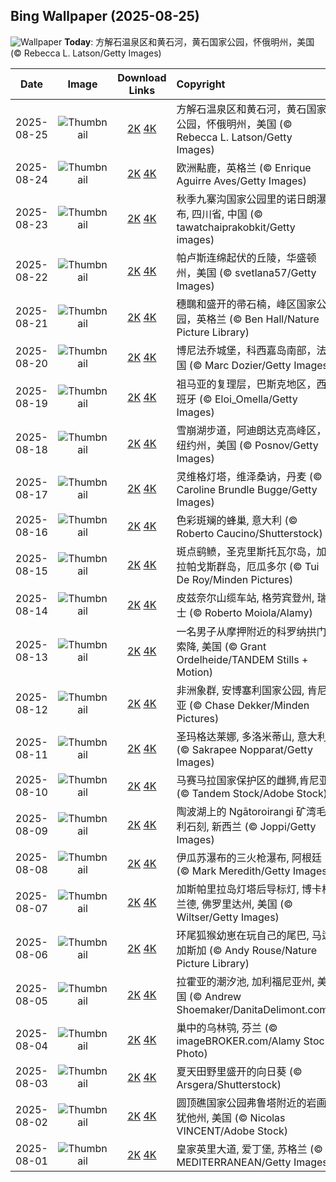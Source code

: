 ## Bing Wallpaper (2025-08-25)

![Wallpaper](https://cn.bing.com/th?id=OHR.YellowstoneRiver_ZH-CN3716808579_UHD.jpg&w=1024) **Today**: 方解石温泉区和黄石河，黄石国家公园，怀俄明州，美国 (© Rebecca L. Latson/Getty Images)

|    Date    |                                               Image                                                |                                                                                      Download Links                                                                                       | Copyright                                                                              |
| :--------: | :------------------------------------------------------------------------------------------------: | :---------------------------------------------------------------------------------------------------------------------------------------------------------------------------------------: | :------------------------------------------------------------------------------------- |
| 2025-08-25 |  ![Thumbnail](https://cn.bing.com/th?id=OHR.YellowstoneRiver_ZH-CN3716808579_UHD.jpg&w=384&h=216)  |   [2K](https://cn.bing.com/th?id=OHR.YellowstoneRiver_ZH-CN3716808579_UHD.jpg&w=2560&h=1440) [4K](https://cn.bing.com/th?id=OHR.YellowstoneRiver_ZH-CN3716808579_UHD.jpg&w=3840&h=2160)   | 方解石温泉区和黄石河，黄石国家公园，怀俄明州，美国 (© Rebecca L. Latson/Getty Images) |
| 2025-08-24 |     ![Thumbnail](https://cn.bing.com/th?id=OHR.CervusDama_ZH-CN3603505811_UHD.jpg&w=384&h=216)     |         [2K](https://cn.bing.com/th?id=OHR.CervusDama_ZH-CN3603505811_UHD.jpg&w=2560&h=1440) [4K](https://cn.bing.com/th?id=OHR.CervusDama_ZH-CN3603505811_UHD.jpg&w=3840&h=2160)         | 欧洲黇鹿‌，英格兰 (© Enrique Aguirre Aves/Getty Images)                               |
| 2025-08-23 |     ![Thumbnail](https://cn.bing.com/th?id=OHR.ChushuY25_ZH-CN0495086720_UHD.jpg&w=384&h=216)      |          [2K](https://cn.bing.com/th?id=OHR.ChushuY25_ZH-CN0495086720_UHD.jpg&w=2560&h=1440) [4K](https://cn.bing.com/th?id=OHR.ChushuY25_ZH-CN0495086720_UHD.jpg&w=3840&h=2160)          | 秋季九寨沟国家公园里的诺日朗瀑布, 四川省, 中国 (© tawatchaiprakobkit/Getty images)    |
| 2025-08-22 |     ![Thumbnail](https://cn.bing.com/th?id=OHR.PalouseWA_ZH-CN2552273820_UHD.jpg&w=384&h=216)      |          [2K](https://cn.bing.com/th?id=OHR.PalouseWA_ZH-CN2552273820_UHD.jpg&w=2560&h=1440) [4K](https://cn.bing.com/th?id=OHR.PalouseWA_ZH-CN2552273820_UHD.jpg&w=3840&h=2160)          | 帕卢斯连绵起伏的丘陵，华盛顿州，美国 (© svetlana57/Getty Images)                      |
| 2025-08-21 |    ![Thumbnail](https://cn.bing.com/th?id=OHR.WheatearBird_ZH-CN2663965839_UHD.jpg&w=384&h=216)    |       [2K](https://cn.bing.com/th?id=OHR.WheatearBird_ZH-CN2663965839_UHD.jpg&w=2560&h=1440) [4K](https://cn.bing.com/th?id=OHR.WheatearBird_ZH-CN2663965839_UHD.jpg&w=3840&h=2160)       | 穗䳭和盛开的帚石楠，峰区国家公园，英格兰 (© Ben Hall/Nature Picture Library)          |
| 2025-08-20 |  ![Thumbnail](https://cn.bing.com/th?id=OHR.CitadelBonifacio_ZH-CN2130899430_UHD.jpg&w=384&h=216)  |   [2K](https://cn.bing.com/th?id=OHR.CitadelBonifacio_ZH-CN2130899430_UHD.jpg&w=2560&h=1440) [4K](https://cn.bing.com/th?id=OHR.CitadelBonifacio_ZH-CN2130899430_UHD.jpg&w=3840&h=2160)   | 博尼法乔城堡，科西嘉岛南部，法国 (© Marc Dozier/Getty Images)                         |
| 2025-08-19 |   ![Thumbnail](https://cn.bing.com/th?id=OHR.GipuzcoaSummer_ZH-CN1926924422_UHD.jpg&w=384&h=216)   |     [2K](https://cn.bing.com/th?id=OHR.GipuzcoaSummer_ZH-CN1926924422_UHD.jpg&w=2560&h=1440) [4K](https://cn.bing.com/th?id=OHR.GipuzcoaSummer_ZH-CN1926924422_UHD.jpg&w=3840&h=2160)     | 祖马亚的复理层，巴斯克地区，西班牙 (© Eloi_Omella/Getty Images)                       |
| 2025-08-18 |   ![Thumbnail](https://cn.bing.com/th?id=OHR.AvalancheLake_ZH-CN1442576083_UHD.jpg&w=384&h=216)    |      [2K](https://cn.bing.com/th?id=OHR.AvalancheLake_ZH-CN1442576083_UHD.jpg&w=2560&h=1440) [4K](https://cn.bing.com/th?id=OHR.AvalancheLake_ZH-CN1442576083_UHD.jpg&w=3840&h=2160)      | 雪崩湖步道，阿迪朗达克高峰区，纽约州，美国 (© Posnov/Getty Images)                    |
| 2025-08-17 | ![Thumbnail](https://cn.bing.com/th?id=OHR.LyngvigLighthouse_ZH-CN0836204503_UHD.jpg&w=384&h=216)  |  [2K](https://cn.bing.com/th?id=OHR.LyngvigLighthouse_ZH-CN0836204503_UHD.jpg&w=2560&h=1440) [4K](https://cn.bing.com/th?id=OHR.LyngvigLighthouse_ZH-CN0836204503_UHD.jpg&w=3840&h=2160)  | 灵维格灯塔，维泽桑讷，丹麦 (© Caroline Brundle Bugge/Getty Images)                    |
| 2025-08-16 |  ![Thumbnail](https://cn.bing.com/th?id=OHR.ColorfulBeehives_ZH-CN0180195770_UHD.jpg&w=384&h=216)  |   [2K](https://cn.bing.com/th?id=OHR.ColorfulBeehives_ZH-CN0180195770_UHD.jpg&w=2560&h=1440) [4K](https://cn.bing.com/th?id=OHR.ColorfulBeehives_ZH-CN0180195770_UHD.jpg&w=3840&h=2160)   | 色彩斑斓的蜂巢, 意大利 (© Roberto Caucino/Shutterstock)                               |
| 2025-08-15 |  ![Thumbnail](https://cn.bing.com/th?id=OHR.SpottedEagleRay_ZH-CN9894613260_UHD.jpg&w=384&h=216)   |    [2K](https://cn.bing.com/th?id=OHR.SpottedEagleRay_ZH-CN9894613260_UHD.jpg&w=2560&h=1440) [4K](https://cn.bing.com/th?id=OHR.SpottedEagleRay_ZH-CN9894613260_UHD.jpg&w=3840&h=2160)    | 斑点鹞鲼，圣克里斯托瓦尔岛‌，‌加拉帕戈斯群岛，厄瓜多尔 (© Tui De Roy/Minden Pictures) |
| 2025-08-14 |    ![Thumbnail](https://cn.bing.com/th?id=OHR.PizNairPeak_ZH-CN8209144138_UHD.jpg&w=384&h=216)     |        [2K](https://cn.bing.com/th?id=OHR.PizNairPeak_ZH-CN8209144138_UHD.jpg&w=2560&h=1440) [4K](https://cn.bing.com/th?id=OHR.PizNairPeak_ZH-CN8209144138_UHD.jpg&w=3840&h=2160)        | 皮兹奈尔山缆车站, 格劳宾登州, 瑞士 (© Roberto Moiola/Alamy)                           |
| 2025-08-13 |     ![Thumbnail](https://cn.bing.com/th?id=OHR.CoronaArch_ZH-CN5406267193_UHD.jpg&w=384&h=216)     |         [2K](https://cn.bing.com/th?id=OHR.CoronaArch_ZH-CN5406267193_UHD.jpg&w=2560&h=1440) [4K](https://cn.bing.com/th?id=OHR.CoronaArch_ZH-CN5406267193_UHD.jpg&w=3840&h=2160)         | 一名男子从摩押附近的科罗纳拱门索降, 美国 (© Grant Ordelheide/TANDEM Stills + Motion)  |
| 2025-08-12 |   ![Thumbnail](https://cn.bing.com/th?id=OHR.KenyaElephants_ZH-CN7587207512_UHD.jpg&w=384&h=216)   |     [2K](https://cn.bing.com/th?id=OHR.KenyaElephants_ZH-CN7587207512_UHD.jpg&w=2560&h=1440) [4K](https://cn.bing.com/th?id=OHR.KenyaElephants_ZH-CN7587207512_UHD.jpg&w=3840&h=2160)     | 非洲象群, 安博塞利国家公园, 肯尼亚 (© Chase Dekker/Minden Pictures)                   |
| 2025-08-11 |   ![Thumbnail](https://cn.bing.com/th?id=OHR.SantaMaddalena_ZH-CN7421083295_UHD.jpg&w=384&h=216)   |     [2K](https://cn.bing.com/th?id=OHR.SantaMaddalena_ZH-CN7421083295_UHD.jpg&w=2560&h=1440) [4K](https://cn.bing.com/th?id=OHR.SantaMaddalena_ZH-CN7421083295_UHD.jpg&w=3840&h=2160)     | 圣玛格达莱娜, 多洛米蒂山, 意大利 (© Sakrapee Nopparat/Getty Images)                   |
| 2025-08-10 |    ![Thumbnail](https://cn.bing.com/th?id=OHR.LionessKenya_ZH-CN6791029673_UHD.jpg&w=384&h=216)    |       [2K](https://cn.bing.com/th?id=OHR.LionessKenya_ZH-CN6791029673_UHD.jpg&w=2560&h=1440) [4K](https://cn.bing.com/th?id=OHR.LionessKenya_ZH-CN6791029673_UHD.jpg&w=3840&h=2160)       | 马赛马拉国家保护区的雌狮,肯尼亚 (© Tandem Stock/Adobe Stock)                          |
| 2025-08-09 |     ![Thumbnail](https://cn.bing.com/th?id=OHR.MaoriRock_ZH-CN5614685493_UHD.jpg&w=384&h=216)      |          [2K](https://cn.bing.com/th?id=OHR.MaoriRock_ZH-CN5614685493_UHD.jpg&w=2560&h=1440) [4K](https://cn.bing.com/th?id=OHR.MaoriRock_ZH-CN5614685493_UHD.jpg&w=3840&h=2160)          | 陶波湖上的 Ngātoroirangi 矿湾毛利石刻, 新西兰 (© Joppi/Getty Images)                  |
| 2025-08-08 |  ![Thumbnail](https://cn.bing.com/th?id=OHR.IguazuArgentina_ZH-CN4457051931_UHD.jpg&w=384&h=216)   |    [2K](https://cn.bing.com/th?id=OHR.IguazuArgentina_ZH-CN4457051931_UHD.jpg&w=2560&h=1440) [4K](https://cn.bing.com/th?id=OHR.IguazuArgentina_ZH-CN4457051931_UHD.jpg&w=3840&h=2160)    | 伊瓜苏瀑布的三火枪瀑布, 阿根廷 (© Mark Meredith/Getty Images)                         |
| 2025-08-07 |  ![Thumbnail](https://cn.bing.com/th?id=OHR.GasparillaLight_ZH-CN6855683859_UHD.jpg&w=384&h=216)   |    [2K](https://cn.bing.com/th?id=OHR.GasparillaLight_ZH-CN6855683859_UHD.jpg&w=2560&h=1440) [4K](https://cn.bing.com/th?id=OHR.GasparillaLight_ZH-CN6855683859_UHD.jpg&w=3840&h=2160)    | 加斯帕里拉岛灯塔后导标灯, 博卡格兰德, 佛罗里达州, 美国 (© Wiltser/Getty Images)       |
| 2025-08-06 |     ![Thumbnail](https://cn.bing.com/th?id=OHR.BabyLemur_ZH-CN6617977758_UHD.jpg&w=384&h=216)      |          [2K](https://cn.bing.com/th?id=OHR.BabyLemur_ZH-CN6617977758_UHD.jpg&w=2560&h=1440) [4K](https://cn.bing.com/th?id=OHR.BabyLemur_ZH-CN6617977758_UHD.jpg&w=3840&h=2160)          | 环尾狐猴幼崽在玩自己的尾巴‌, 马达加斯加 (© Andy Rouse/Nature Picture Library)         |
| 2025-08-05 | ![Thumbnail](https://cn.bing.com/th?id=OHR.CaliforniaTidepool_ZH-CN6273815361_UHD.jpg&w=384&h=216) | [2K](https://cn.bing.com/th?id=OHR.CaliforniaTidepool_ZH-CN6273815361_UHD.jpg&w=2560&h=1440) [4K](https://cn.bing.com/th?id=OHR.CaliforniaTidepool_ZH-CN6273815361_UHD.jpg&w=3840&h=2160) | 拉霍亚的潮汐池‌, 加利福尼亚州, 美国 (© Andrew Shoemaker/DanitaDelimont.com)           |
| 2025-08-04 |     ![Thumbnail](https://cn.bing.com/th?id=OHR.LaplandOwl_ZH-CN6070251232_UHD.jpg&w=384&h=216)     |         [2K](https://cn.bing.com/th?id=OHR.LaplandOwl_ZH-CN6070251232_UHD.jpg&w=2560&h=1440) [4K](https://cn.bing.com/th?id=OHR.LaplandOwl_ZH-CN6070251232_UHD.jpg&w=3840&h=2160)         | 巢中的乌林鸮, 芬兰 (© imageBROKER.com/Alamy Stock Photo)                              |
| 2025-08-03 |   ![Thumbnail](https://cn.bing.com/th?id=OHR.HappySunflower_ZH-CN5840993161_UHD.jpg&w=384&h=216)   |     [2K](https://cn.bing.com/th?id=OHR.HappySunflower_ZH-CN5840993161_UHD.jpg&w=2560&h=1440) [4K](https://cn.bing.com/th?id=OHR.HappySunflower_ZH-CN5840993161_UHD.jpg&w=3840&h=2160)     | 夏天田野里盛开的向日葵 (© Arsgera/Shutterstock)                                       |
| 2025-08-02 | ![Thumbnail](https://cn.bing.com/th?id=OHR.FruitaPetroglyphs_ZH-CN5423905955_UHD.jpg&w=384&h=216)  |  [2K](https://cn.bing.com/th?id=OHR.FruitaPetroglyphs_ZH-CN5423905955_UHD.jpg&w=2560&h=1440) [4K](https://cn.bing.com/th?id=OHR.FruitaPetroglyphs_ZH-CN5423905955_UHD.jpg&w=3840&h=2160)  | 圆顶礁国家公园弗鲁塔附近的岩画, 犹他州, 美国 (© Nicolas VINCENT/Adobe Stock)          |
| 2025-08-01 |  ![Thumbnail](https://cn.bing.com/th?id=OHR.EdinburghFringe_ZH-CN5243292664_UHD.jpg&w=384&h=216)   |    [2K](https://cn.bing.com/th?id=OHR.EdinburghFringe_ZH-CN5243292664_UHD.jpg&w=2560&h=1440) [4K](https://cn.bing.com/th?id=OHR.EdinburghFringe_ZH-CN5243292664_UHD.jpg&w=3840&h=2160)    | 皇家英里大道, 爱丁堡, 苏格兰 (© MEDITERRANEAN/Getty Images)                           |
